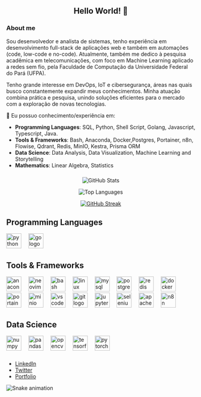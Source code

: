 <div align="center">
  <h2>Hello World! 👋</h2>
</div>

### About me
Sou desenvolvedor e analista de sistemas, tenho experiência em desenvolvimento full-stack de aplicações web e também em  automações (code, low-code e no-code).
Atualmente, também me dedico à pesquisa acadêmica em telecomunicações, com foco em Machine Learning aplicado a redes sem fio, pela Faculdade de Computação da Universidade Federal do Pará (UFPA).

Tenho grande interesse em DevOps, IoT e cibersegurança, áreas nas quais busco constantemente expandir meus conhecimentos. Minha atuação combina prática e pesquisa, unindo soluções eficientes para o mercado com a exploração de novas tecnologias.




💬  Eu possuo conhecimento/experiência em:

- **Programming Languages**: SQL, Python, Shell Script, Golang, Javascript, Typescript, Java.
- **Tools & Frameworks**: Bash, Anaconda, Docker,Postgres, Portainer, n8n, Flowise, Qdrant, Redis, MinIO, Kestra, Prisma ORM
- **Data Science**: Data Analysis, Data Visualization, Machine Learning and Storytelling
- **Mathematics**: Linear Algebra, Statistics

###

<div align="center">

  ![GitHub Stats](https://github-readme-stats.vercel.app/api?username=r0bertgabriel&show_icons=true&include_all_commits=true&count_private=true&theme=dracula&locale=en&hide_border=false)

  ![Top Languages](https://github-readme-stats.vercel.app/api/top-langs?username=r0bertgabriel&layout=compact&langs_count=5&theme=dracula&locale=en&hide_border=false)

  [![GitHub Streak](https://streak-stats.demolab.com/?user=r0bertgabriel&theme=dracula&hide_border=true)](https://git.io/streak-stats)

</div>




## Programming Languages
<div align="left">
  <img src="https://cdn.jsdelivr.net/gh/devicons/devicon/icons/python/python-original.svg" height="40" alt="python logo"  />
  <img width="11" />
  <img src="https://cdn.jsdelivr.net/gh/devicons/devicon/icons/go/go-original.svg" height="40" alt="go logo"  />
</div>

###

## Tools & Frameworks
<div align="left">
  <img src="https://cdn.jsdelivr.net/gh/devicons/devicon/icons/anaconda/anaconda-original.svg" height="40" alt="anaconda logo"  />
  <img width="11" />
  <img src="https://cdn.simpleicons.org/neovim/57A143" height="40" alt="neovim logo"  />
  <img width="11" />
  <img src="https://cdn.simpleicons.org/gnubash/4EAA25" height="40" alt="bash logo"  />
  <img width="11" />
  <img src="https://cdn.jsdelivr.net/gh/devicons/devicon/icons/linux/linux-original.svg" height="40" alt="linux logo"  />
  <img width="11" />
  <img src="https://cdn.jsdelivr.net/gh/devicons/devicon/icons/mysql/mysql-original.svg" height="40" alt="mysql logo"  />
  <img width="11" />
  <img src="https://cdn.jsdelivr.net/gh/devicons/devicon/icons/postgresql/postgresql-original.svg" height="40" alt="postgresql logo"  />
  <img width="11" />
  <img src="https://cdn.simpleicons.org/redis/DC382D" height="40" alt="redis logo" />
  <img width="11" />
  <img src="https://cdn.simpleicons.org/docker/2496ED" height="40" alt="docker logo"  />
  <img width="11" />
  <img src="https://cdn.simpleicons.org/portainer/13BEF9" height="40" alt="portainer logo" />
  <img width="11" />
  <img src="https://cdn.simpleicons.org/minio/C82B37" height="40" alt="minio logo" />
  <img width="11" />
  <img src="https://cdn.jsdelivr.net/gh/devicons/devicon/icons/vscode/vscode-original.svg" height="40" alt="vscode logo"  />
  <img width="11" />
  <img src="https://cdn.simpleicons.org/git/F05032" height="40" alt="git logo"  />
  <img width="11" />
  <img src="https://cdn.simpleicons.org/jupyter/F37626" height="40" alt="jupyter logo"  />
  <img width="11" />
  <img src="https://cdn.jsdelivr.net/gh/devicons/devicon/icons/selenium/selenium-original.svg" height="40" alt="selenium logo"  />
  <img width="11" />
  <img src="https://cdn.simpleicons.org/apache/D22128" height="40" alt="apache logo"  />
  <img width="11" />
  <img src="https://cdn.simpleicons.org/n8n/EF6C00" height="40" alt="n8n logo" />
</div>

###

## Data Science
<div align="left">
  <img src="https://cdn.jsdelivr.net/gh/devicons/devicon/icons/numpy/numpy-original.svg" height="40" alt="numpy logo"  />
  <img width="11" />
  <img src="https://cdn.jsdelivr.net/gh/devicons/devicon/icons/pandas/pandas-original.svg" height="40" alt="pandas logo"  />
  <img width="11" />
  <img src="https://cdn.simpleicons.org/opencv/5C3EE8" height="40" alt="opencv logo"  />
  <img width="11" />
  <img src="https://cdn.simpleicons.org/tensorflow/FF6F00" height="40" alt="tensorflow logo"  />
  <img width="11" />
  <img src="https://cdn.simpleicons.org/pytorch/EE4C2C" height="40" alt="pytorch logo"  />
</div>

###

- [LinkedIn](https://www.linkedin.com/in/your-linkedin)
- [Twitter](https://twitter.com/your-twitter)
- [Portfolio](https://your-portfolio.com)

<img src="https://raw.githubusercontent.com/r0bertds/r0bertds/output/snake.svg" alt="Snake animation" />
